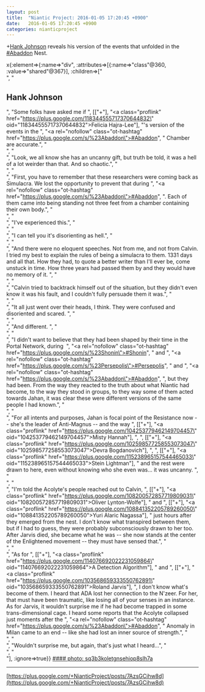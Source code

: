 ```yaml
---
layout: post
title:  "Niantic Project: 2016-01-05 17:20:45 +0900"
date:   2016-01-05 17:20:45 +0900
categories: nianticproject
---
```

+[Hank Johnson](https://plus.google.com/117792105926525258257 "") reveals his version of the events that unfolded in the [#Abaddon](https://plus.google.com/s/%23Abaddon "") Nest.

x{:element=>{:name=>"div", :attributes=>[{:name=>"class"@360, :value=>"shared"@367}], :children=>["<br />", "<h2>Hank Johnson</h2>", "Some folks have asked me if ", [["+"], "<a class=\"proflink\" href=\"https://plus.google.com/118344555717370644832\" oid=\"118344555717370644832\">Felicia Hajra-Lee</a>"], "'s version of the events in the ", "<a rel=\"nofollow\" class=\"ot-hashtag\" href=\"https://plus.google.com/s/%23Abaddon\">#Abaddon</a>", " Chamber are accurate.", "<br />", "<br />", "Look, we all know she has an uncanny gift, but truth be told, it was a hell of a lot weirder than that. And so chaotic.", "<br />", "<br />", "First, you have to remember that these researchers were coming back as Simulacra. We lost the opportunity to prevent that during ", "<a rel=\"nofollow\" class=\"ot-hashtag\" href=\"https://plus.google.com/s/%23Abaddon\">#Abaddon</a>", ". Each of them came into being standing not three feet from a chamber containing their own body.", "<br />", "<br />", "I've experienced this.", "<br />", "<br />", "I can tell you it's disorienting as hell.", "<br />", "<br />", "And there were no eloquent speeches. Not from me, and not from Calvin. I tried my best to explain the rules of being a simulacra to them. 1331 days and all that. How they had, to quote a better writer than I'll ever be, come unstuck in time. How three years had passed them by and they would have no memory of it. ", "<br />", "<br />", "Calvin tried to backtrack himself out of the situation, but they didn't even know it was his fault, and I couldn't fully persuade them it was.", "<br />", "<br />", "It all just went over their heads, I think. They were confused and disoriented and scared. ", "<br />", "<br />", "And different. ", "<br />", "<br />", "I didn't want to believe that they had been shaped by their time in the Portal Network, during  ", "<a rel=\"nofollow\" class=\"ot-hashtag\" href=\"https://plus.google.com/s/%23Shonin\">#Shonin</a>", " and ", "<a rel=\"nofollow\" class=\"ot-hashtag\" href=\"https://plus.google.com/s/%23Persepolis\">#Persepolis</a>", " and ", "<a rel=\"nofollow\" class=\"ot-hashtag\" href=\"https://plus.google.com/s/%23Abaddon\">#Abaddon</a>", ", but they had been. From the way they reacted to the truth about what Niantic had become, to the way they stood in groups, to they way some of them acted towards Jahan, it was clear these were different versions of the same people I had known.", "<br />", "<br />", "For all intents and purposes, Jahan is focal point of the Resistance now -- she's the leader of Anti-Magnus -- and the way ", [["+"], "<a class=\"proflink\" href=\"https://plus.google.com/104253779462149704457\" oid=\"104253779462149704457\">Misty Hannah</a>"], ", ", [["+"], "<a class=\"proflink\" href=\"https://plus.google.com/102598577258553073047\" oid=\"102598577258553073047\">Devra Bogdanovich</a>"], ", ", [["+"], "<a class=\"proflink\" href=\"https://plus.google.com/115238965157544465033\" oid=\"115238965157544465033\">Stein Lightman</a>"], " and the rest were drawn to here, even without knowing who she even was... it was uncanny. ", "<br />", "<br />", "I'm told the Acolyte's people reached out to Calvin, ", [["+"], "<a class=\"proflink\" href=\"https://plus.google.com/108200572857719809031\" oid=\"108200572857719809031\">Oliver Lynton-Wolfe</a>"], " and ", [["+"], "<a class=\"proflink\" href=\"https://plus.google.com/108841352205789260050\" oid=\"108841352205789260050\">Yuri Alaric Nagassa</a>"], " just hours after they emerged from the nest. I don't know what transpired between them, but if I had to guess, they were probably subconsciously drawn to her too. After Jarvis died, she became what he was -- she now stands at the center of the Enlightened movement -- they must have sensed that.", "<br />", "<br />", "As for ", [["+"], "<a class=\"proflink\" href=\"https://plus.google.com/114076692022231059864\" oid=\"114076692022231059864\">A Detection Algorithm</a>"], " and ", [["+"], "<a class=\"proflink\" href=\"https://plus.google.com/103568659333550762891\" oid=\"103568659333550762891\">Roland Jarvis</a>"], ", I don't know what's become of them. I heard that ADA lost her connection to the N'zeer. For her, that must have been traumatic, like losing all of your senses in an instance. As for Jarvis, it wouldn't surprise me if he had become trapped in some trans-dimensional cage. I heard some reports that the Acolyte collapsed just moments after the ", "<a rel=\"nofollow\" class=\"ot-hashtag\" href=\"https://plus.google.com/s/%23Abaddon\">#Abaddon</a>", " Anomaly in Milan came to an end -- like she had lost an inner source of strength.", "<br />", "<br />", "Wouldn't surprise me, but again, that's just what I heard...", "<br />", "<br />"], :ignore=>true}}
[#### photo: sq3b3koletgnsehiop8slh7a](https://lh3.googleusercontent.com/-gqkO4tHdCPc/Vot7zdLP6EI/AAAAAAAADgA/bW5OS3AdxI0/w1200-h449/Faces.jpg "")
- - -
[https://plus.google.com/+NianticProject/posts/7AzsGCihw8d](https://plus.google.com/+NianticProject/posts/7AzsGCihw8d)
